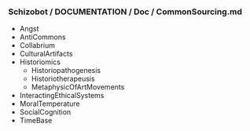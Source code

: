### Schizobot / DOCUMENTATION / Doc / CommonSourcing.md
* Angst
* AntiCommons
* Collabrium
* CulturalArtifacts
* Historiomics
   * Historiopathogenesis
   * Historiotherapeusis
   * MetaphysicOfArtMovements
* InteractingEthicalSystems
* MoralTemperature
* SocialCognition
* TimeBase
